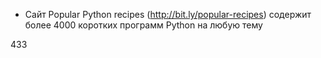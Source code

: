 - Сайт Popular Python recipes (http://bit.ly/popular-recipes) содержит более 4000 коротких программ Python на любую тему

433
